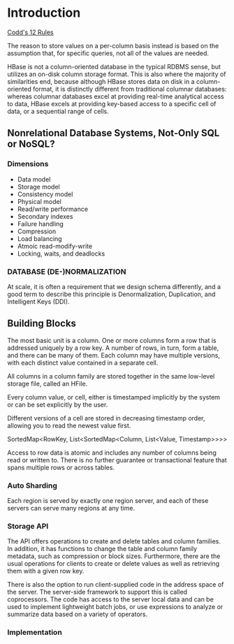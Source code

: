 # Introduction

[Codd's 12 Rules](https://en.wikipedia.org/wiki/Codd%27s_12_rules#:~:text=Codd%27s%20twelve%20rules%20are%20a,database%20management%20system%20(RDBMS).)

The reason to store values on a per-column basis instead is based on the assumption that, for specific queries, not all of the values are needed.

HBase is    not a column-oriented database in the typical RDBMS    sense, but utilizes an on-disk column storage format. This is also where    the majority of similarities end, because although HBase stores data on    disk in a column-oriented format, it is distinctly different from    traditional columnar databases: whereas columnar databases excel at    providing real-time analytical access to data, HBase excels at providing    key-based access to a specific cell of data, or a sequential    range of cells.

## Nonrelational Database Systems, Not-Only SQL or NoSQL?

### Dimensions

- Data model
- Storage model
- Consistency model
- Physical model
- Read/write performance
- Secondary indexes
- Failure handling
- Compression
- Load balancing
- Atmoic read-modify-write
- Locking, waits, and deadlocks

### DATABASE (DE-)NORMALIZATION

At scale, it is often a requirement that we design schema differently, and a good term to describe this principle is Denormalization, Duplication, and Intelligent Keys (DDI).

## Building Blocks

The most basic unit is a      column. One or more columns form a      row that is addressed uniquely by a row key. A number of rows, in turn,      form a table, and there can be many of them. Each      column may have multiple versions, with each distinct value contained in      a separate cell.

All      columns in a column family are stored together in the same low-level      storage file, called an HFile.

Every column value, or cell, either is      timestamped implicitly by the system or can be set explicitly by the      user.

Different versions of a cell are stored in decreasing timestamp order,      allowing you to read the newest value first.

SortedMap<RowKey, List<SortedMap<Column, List<Value, Timestamp>>>>

Access to row data is atomic and includes      any number of columns being read or written to. There is no further      guarantee or transactional feature that spans multiple rows or across      tables.

### Auto Sharding

Each region is served by exactly one      region server, and each of these servers can      serve many regions at any time.

### Storage API

The API offers operations to create and delete tables and column families. In addition, it has functions to change the table and column family metadata, such as compression or block sizes. Furthermore, there are the usual operations for clients to create or delete values as well as retrieving them with a given row key.

There is also the option to run client-supplied code in the address space of the server. The server-side framework to support this is called coprocessors. The code has access to the server local data and can be used to implement lightweight batch jobs, or use expressions to analyze or summarize data based on a variety of operators.

### Implementation

